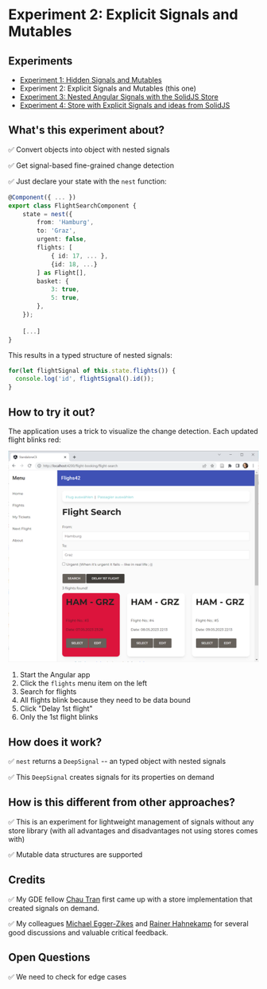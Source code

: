 # Experiment 2: Explicit Signals and Mutables


## Experiments

- [Experiment 1: Hidden Signals and Mutables](https://github.com/manfredsteyer/standalone-example-cli/tree/proxy)
- Experiment 2: Explicit Signals and Mutables (this one)
- [Experiment 3: Nested Angular Signals with the SolidJS Store](https://github.com/manfredsteyer/standalone-example-cli/tree/solid)
- [Experiment 4: Store with Explicit Signals and ideas from SolidJS](https://github.com/manfredsteyer/standalone-example-cli/tree/signal-store)

## What's this experiment about?

✅ Convert objects into object with nested signals

✅ Get signal-based fine-grained change detection

✅ Just declare your state with the ``nest`` function:

```typescript
@Component({ ... })
export class FlightSearchComponent {
    state = nest({
        from: 'Hamburg',
        to: 'Graz',
        urgent: false,
        flights: [
            { id: 17, ... }, 
            {id: 18, ...}
        ] as Flight[],
        basket: {
            3: true,
            5: true,
        },
    });

    [...]
}
```

This results in a typed structure of nested signals:

```typescript
for(let flightSignal of this.state.flights()) {
  console.log('id', flightSignal().id());
}
```

## How to try it out?

The application uses a trick to visualize the change detection. Each updated flight blinks red:

![Updated flights blink](./app.png)

1. Start the Angular app
2. Click the ``flights`` menu item on the left 
3. Search for flights
4. All flights blink because they need to be data bound
5. Click "Delay 1st flight"
6. Only the 1st flight blinks


## How does it work?

✅ ``nest`` returns a ``DeepSignal`` -- an typed object with nested signals

✅ This ``DeepSignal`` creates signals for its properties on demand


## How is this different from other approaches?

✅ This is an experiment for lightweight management of signals without any store library (with all advantages and disadvantages not using stores comes with)

✅ Mutable data structures are supported


## Credits

✅ My GDE fellow [Chau Tran](https://twitter.com/Nartc1410) first came up with a store implementation that created signals on demand.  

✅ My colleagues [Michael Egger-Zikes](https://twitter.com/MikeZks) and [Rainer Hahnekamp](https://twitter.com/rainerhahnekamp) for several good discussions and valuable critical feedback.


## Open Questions

✅ We need to check for edge cases 

